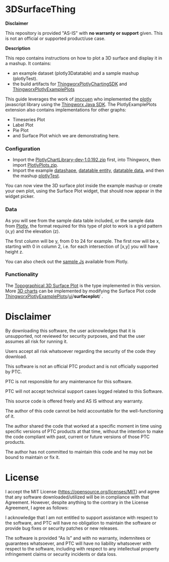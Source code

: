 # 3DSurfaceThing

**Disclaimer**

This repository is provided "AS-IS" with **no warranty or support** given. This is not an official or supported product/use case. 



**Description**

This repo contains instructions on how to plot a 3D surface and display it in a mashup. It contains:

* an example dataset (plotly3Datatable) and a sample mashup (plotlyTest).
* the build artifacts for [ThingworxPlotlyChartingSDK](https://github.com/jmccuen/ThingworxPlotlyChartingSDK)  and  [ThingworxPlotlyExamplePlots](https://github.com/jmccuen/ThingworxPlotlyExamplePlots) 

This guide leverages the work of [jmccuen](https://github.com/jmccuen) who implemented the [plotly](https://plot.ly/javascript/) javascript library using the [Thingworx Java SDK](https://marketplace.ptc.com/apps/193544/extension-sdk-v83#!overview). The PlotlyExamplePlots extension also contains implementations for other graphs:

* Timeseries Plot
* Label Plot
* Pie Plot
* and Surface Plot which we are demonstrating here. 



### Configuration

* Import the [PlotlyChartLibrary-dev-1.0.192.zip](https://github.com/ptc-iot-sharing/3DSurfaceThing/blob/master/PlotlyChartLibrary-dev-1.0.192.zip) first, into Thingworx, then import [PlotlyPlots.zip](https://github.com/ptc-iot-sharing/3DSurfaceThing/blob/master/PlotlyPlots.zip). 
* Import the example [datashape](https://github.com/ptc-iot-sharing/3DSurfaceThing/blob/master/DataShapes_plotly3Datashape.xml), [datatable entity](https://github.com/ptc-iot-sharing/3DSurfaceThing/blob/master/Things_plotly3Datatable.xml), [datatable data](https://github.com/ptc-iot-sharing/3DSurfaceThing/blob/master/plotly3Datatable-Data.zip), and then the mashup [plotlyTest](https://github.com/ptc-iot-sharing/3DSurfaceThing/blob/master/Mashups_plotlyTest.xml).

You can now view the 3D surface plot inside the example mashup or create your own plot, using the Surface Plot widget, that should now appear in the widget picker.



### Data

As you will see from the sample data table included, or the sample data from [Plotly](https://raw.githubusercontent.com/plotly/datasets/master/api_docs/mt_bruno_elevation.csv), the format required for this type of plot to work is a grid pattern (x,y) and the elevation (z). 

The first column will be y, from 0 to 24 for example. The first row will be x, starting with 0 in column 2, i.e. for each intersection of [x,y] you will have height z. 

You can also check out the [sample Js](https://plot.ly/javascript/3d-surface-plots/) available from Plotly.



### Functionality

The [Topographical 3D Surface Plot](https://plot.ly/javascript/3d-surface-plots/#topographical-3d-surface-plot) is the type implemented in this version. More [3D charts](https://plot.ly/javascript/#3d-charts) can be implemented by modifying the Surface Plot code  [ThingworxPlotlyExamplePlots](https://github.com/jmccuen/ThingworxPlotlyExamplePlots)/[ui](https://github.com/jmccuen/ThingworxPlotlyExamplePlots/tree/master/ui)/**surfaceplot**/ . 


# Disclaimer
By downloading this software, the user acknowledges that it is unsupported, not reviewed for security purposes, and that the user assumes all risk for running it.

Users accept all risk whatsoever regarding the security of the code they download.

This software is not an official PTC product and is not officially supported by PTC.

PTC is not responsible for any maintenance for this software.

PTC will not accept technical support cases logged related to this Software.

This source code is offered freely and AS IS without any warranty.

The author of this code cannot be held accountable for the well-functioning of it.

The author shared the code that worked at a specific moment in time using specific versions of PTC products at that time, without the intention to make the code compliant with past, current or future versions of those PTC products.

The author has not committed to maintain this code and he may not be bound to maintain or fix it.


# License
I accept the MIT License (https://opensource.org/licenses/MIT) and agree that any software downloaded/utilized will be in compliance with that Agreement. However, despite anything to the contrary in the License Agreement, I agree as follows:

I acknowledge that I am not entitled to support assistance with respect to the software, and PTC will have no obligation to maintain the software or provide bug fixes or security patches or new releases.

The software is provided “As Is” and with no warranty, indemnitees or guarantees whatsoever, and PTC will have no liability whatsoever with respect to the software, including with respect to any intellectual property infringement claims or security incidents or data loss.
